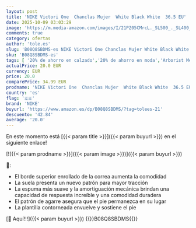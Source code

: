 ```yaml
---
layout: post
title: 'NIKE Victori One  Chanclas Mujer  White Black White  36.5 EU'
date: 2025-10-09 03:03:29
image: 'https://m.media-amazon.com/images/I/21PZ05CMrcL._SL500_._SL400_.jpg'
comments: true
category: ofertas
author: 'tole.es'
slug: 'B08Q8SBDMS-es NIKE Victori One Chanclas Mujer White Black White 36.5 EU'
sku: 'B08Q8SBDMS-es'
tags: [ '20% de ahorro en calzado','20% de ahorro en moda','Arborist Merchandising Root','Moda','Moda Mujer','Prime Student -10% adicional en una selección de Moda','Sandalias de dedo para mujer','Sandalias y chanclas para mujer','Self Service','Special Features Stores','Zapatos para mujer','Zapatos: -10% adicional en una selección de Moda','c8538d25-3af9-48d3-aeff-5f3ce5572a36_0','c8538d25-3af9-48d3-aeff-5f3ce5572a36_4801','c8538d25-3af9-48d3-aeff-5f3ce5572a36_8301','chanclas','nike','🇪🇸', ]
actualPrice: 20.0 EUR
currency: EUR
price: 20.0
comparePrice: 34.99 EUR
prodname: 'NIKE Victori One  Chanclas Mujer  White Black White  36.5 EU'
country: 'es'
flag: '🇪🇸'
brand: 'NIKE'
buyurl: 'https://www.amazon.es/dp/B08Q8SBDMS/?tag=tolees-21'
descuento: '42.84'
average: '20.0'
---
```


En este momento está [{{< param title >}}]({{< param buyurl >}}) en el siguiente enlace!

[![{{< param prodname >}}]({{< param image >}})]({{< param buyurl >}})

🔎:

- El borde superior enrollado de la correa aumenta la comodidad
- La suela presenta un nuevo patrón para mayor tracción
- La espuma más suave y la amortiguación mecánica brindan una capacidad de respuesta increíble y una comodidad duradera
- El patrón de agarre asegura que el pie permanezca en su lugar
- La plantilla contorneada envuelve y sostiene el pie

[🛒 Aquí!!!]({{< param buyurl >}})
{{<world>}}B08Q8SBDMS{{</world>}}
